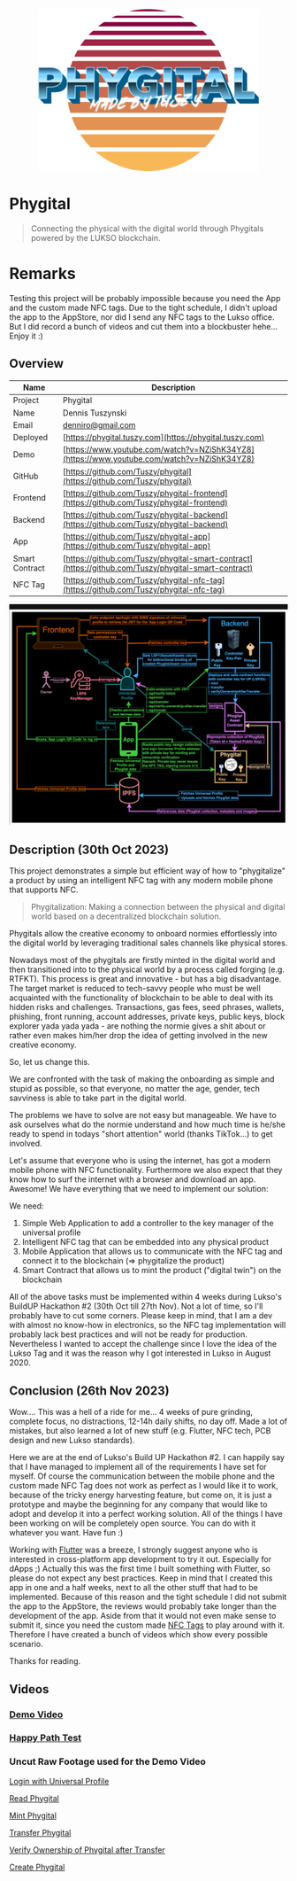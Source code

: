 <p align="center">
<img src="images/logo.png" width="400px">
</p>

# Phygital
> Connecting the physical with the digital world through Phygitals powered by the LUKSO blockchain.

# Remarks
Testing this project will be probably impossible because you need the App and the custom made NFC tags. Due to the tight schedule, I didn't upload the app to the AppStore, nor did I send any NFC tags to the Lukso office. But I did record a bunch of videos and cut them into a blockbuster hehe... Enjoy it :) 

## Overview
| Name | Description |
| ---- | ----------- |
| Project | Phygital |
| Name | Dennis Tuszynski |
| Email | denniro@gmail.com |
| Deployed | [https://phygital.tuszy.com](https://phygital.tuszy.com) |
| Demo | [https://www.youtube.com/watch?v=NZiShK34YZ8](https://www.youtube.com/watch?v=NZiShK34YZ8) |
| GitHub | [https://github.com/Tuszy/phygital](https://github.com/Tuszy/phygital) |
| Frontend | [https://github.com/Tuszy/phygital-frontend](https://github.com/Tuszy/phygital-frontend) |
| Backend | [https://github.com/Tuszy/phygital-backend](https://github.com/Tuszy/phygital-backend) |
| App | [https://github.com/Tuszy/phygital-app](https://github.com/Tuszy/phygital-app) |
| Smart Contract | [https://github.com/Tuszy/phygital-smart-contract](https://github.com/Tuszy/phygital-smart-contract) |
| NFC Tag | [https://github.com/Tuszy/phygital-nfc-tag](https://github.com/Tuszy/phygital-nfc-tag) |

<img src="images/overview.png" />

## Description (30th Oct 2023)

This project demonstrates a simple but efficient way of how to "phygitalize" a product by using an intelligent NFC tag with any modern mobile phone that supports NFC.

> Phygitalization: Making a connection between the physical and digital world based on a decentralized blockchain solution.

Phygitals allow the creative economy to onboard normies effortlessly into the digital world by leveraging traditional sales channels like physical stores. 

Nowadays most of the phygitals are firstly minted in the digital world and then transitioned into to the physical world by a process called forging (e.g. RTFKT). This process is great and innovative - but has a big disadvantage. 
The target market is reduced to tech-savvy people who must be well acquainted with the functionality of blockchain to be able to deal with its hidden risks and challenges. Transactions, gas fees, seed phrases, wallets, phishing, front running, account addresses, private keys, public keys, block explorer yada yada yada - are nothing the normie gives a shit about or rather even makes him/her drop the idea of getting involved in the new creative economy. 

So, let us change this.

We are confronted with the task of making the onboarding as simple and stupid as possible, so that everyone, no matter the age, gender, tech savviness is able to take part in the digital world. 

The problems we have to solve are not easy but manageable.
We have to ask ourselves what do the normie understand and how much time is he/she ready to spend in todays "short attention" world (thanks TikTok...) to get involved. 

Let's assume that everyone who is using the internet, has got a modern mobile phone with NFC functionality. Furthermore we also expect that they know how to surf the internet with a browser and download an app. Awesome! We have everything that we need to implement our solution:

We need:

1. Simple Web Application to add a controller to the key manager of the universal profile 
2. Intelligent NFC tag that can be embedded into any physical product
3. Mobile Application that allows us to communicate with the NFC tag and connect it to the blockchain  (=> phygitalize the product)
4. Smart Contract that allows us to mint the product ("digital twin") on the blockchain

All of the above tasks must be implemented within 4 weeks during Lukso's BuildUP Hackathon #2 (30th Oct till 27th Nov). Not a lot of time, so I'll probably have to cut some corners. Please keep in mind, that I am a dev with almost no know-how in electronics, so the NFC tag implementation will probably lack best practices and will not be ready for production. Nevertheless I wanted to accept the challenge since I love the idea of the Lukso Tag and it was the reason why I got interested in Lukso in August 2020.

## Conclusion (26th Nov 2023)

Wow.... This was a hell of a ride for me... 4 weeks of pure grinding, complete focus, no distractions, 12-14h daily shifts, no day off. Made a lot of mistakes, but also learned a lot of new stuff (e.g. Flutter, NFC tech, PCB design and new Lukso standards).

Here we are at the end of Lukso's Build UP Hackathon #2. I can happily say that I have managed to implement all of the requirements I have set for myself. Of course the communication between the mobile phone and the custom made NFC Tag does not work as perfect as I would like it to work, because of the tricky energy harvesting feature, but come on, it is just a prototype and maybe the beginning for any company that would like to adopt and develop it into a perfect working solution. All of the things I have been working on will be completely open source. You can do with it whatever you want. Have fun :)

Working with [Flutter](https://flutter.dev/) was a breeze, I strongly suggest anyone who is interested in cross-platform app development to try it out. Especially for dApps ;) Actually this was the first time I built something with Flutter, so please do not expect any best practices. Keep in mind that I created this app in one and a half weeks, next to all the other stuff that had to be implemented. Because of this reason and the tight schedule I did not submit the app to the AppStore, the reviews would probably take longer than the development of the app. Aside from that it would not even make sense to submit it, since you need the custom made [NFC Tags](https://github.com/Tuszy/phygital-nfc-tag) to play around with it. Therefore I have created a bunch of videos which show every possible scenario.

Thanks for reading.

## Videos

### [Demo Video](https://www.youtube.com/watch?v=NZiShK34YZ8)

### [Happy Path Test](https://www.youtube.com/playlist?list=PLQpnsw6jmPYCZmlyFtWERB9vC6mmc03E8)

### Uncut Raw Footage used for the Demo Video

[Login with Universal Profile](https://www.youtube.com/playlist?list=PLQpnsw6jmPYBJ4lbrHXlMIEk0v2I17c-D)

[Read Phygital](https://www.youtube.com/playlist?list=PLQpnsw6jmPYC7JLNTCARlFiPlVy4bC1cE)

[Mint Phygital](https://www.youtube.com/playlist?list=PLQpnsw6jmPYBVahulN1zJ_rx158ZnSdHd)

[Transfer Phygital](https://www.youtube.com/playlist?list=PLQpnsw6jmPYC7pvrLr02VObxAkHTm9Hl1)

[Verify Ownership of Phygital after Transfer](https://www.youtube.com/playlist?list=PLQpnsw6jmPYBGBBZnC341WkGRZf0H4Xjs)

[Create Phygital](https://www.youtube.com/playlist?list=PLQpnsw6jmPYCvuaZVHANWPVAUEDKvUf_F)